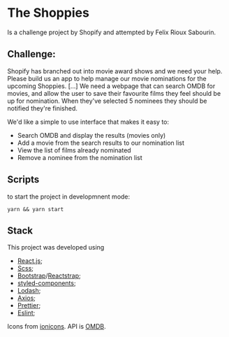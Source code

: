 # The Shoppies

Is a challenge project by Shopify and attempted by Felix Rioux Sabourin.

## Challenge:

Shopify has branched out into movie award shows and we need your help. Please build us an app to help manage our movie nominations for the upcoming Shoppies.
[...]
We need a webpage that can search OMDB for movies, and allow the user to save their favourite films they feel should be up for nomination. When they've selected 5 nominees they should be notified they're finished.

We'd like a simple to use interface that makes it easy to:

- Search OMDB and display the results (movies only)
- Add a movie from the search results to our nomination list
- View the list of films already nominated
- Remove a nominee from the nomination list

## Scripts

to start the project in developmnent mode:

`yarn && yarn start`

## Stack

This project was developed using

- [React.js](https://reactjs.org/);
- [Scss](https://sass-lang.com/);
- [Bootstrap](https://getbootstrap.com/)/[Reactstrap](https://reactstrap.github.io/);
- [styled-components](https://styled-components.com/);
- [Lodash](https://lodash.com/);
- [Axios](https://github.com/axios/axios);
- [Prettier](https://prettier.io/);
- [Eslint](https://eslint.org/);

Icons from [ionicons](https://ionicons.com/).
API is [OMDB](http://www.omdbapi.com/).
